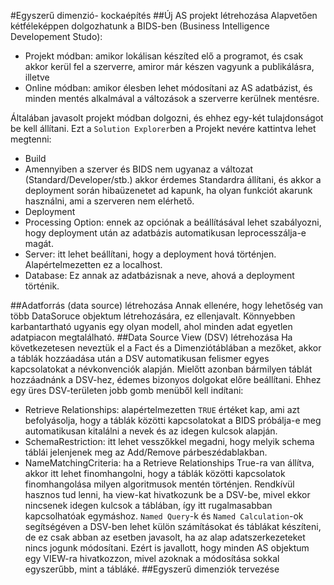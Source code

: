 #Egyszerű dimenzió- kockaépítés
##Új AS projekt létrehozása
Alapvetően kétféleképpen dolgozhatunk a BIDS-ben (Business Intelligence Developement Studo):
* Projekt módban: amikor lokálisan készíted elő a programot, és csak akkor kerül fel a szerverre, amiror már készen vagyunk a publikálásra, illetve
* Online módban: amikor élesben lehet módosítani az AS adatbázist, és minden mentés alkalmával a változások a szerverre kerülnek mentésre.

Általában javasolt projekt módban dolgozni, és ehhez egy-két tulajdonságot be kell állítani. Ezt a `Solution Explorer`ben a Projekt nevére kattintva lehet megtenni:
* Build
 *  Amennyiben a szerver és BIDS nem ugyanaz a változat (Standard/Developer/stb.) akkor érdemes Standardra állítani, és akkor a deployment során hibaüzenetet ad kapunk, ha olyan funkciót akarunk használni, ami a szerveren nem elérhető.
* Deployment
 * Processing Option: ennek az opciónak a beállításával lehet szabályozni, hogy deployment után az adatbázis automatikusan leprocesszálja-e magát.
 * Server: itt lehet beállítani, hogy a deployment hová történjen. Alapértelmezetten ez a localhost.
 * Database: Ez annak az adatbázisnak a neve, ahová a deployment történik.

##Adatforrás (data source) létrehozása
Annak ellenére, hogy lehetőség van több DataSoruce objektum létrehozására, ez ellenjavalt. Könnyebben karbantartható ugyanis egy olyan modell, ahol minden adat egyetlen adatpiacon megtalálható.
##Data Source View (DSV) létrehozása
Ha következetesen neveztük el a Fact és a Dimenziótáblában a mezőket, akkor a táblák hozzáadása után a DSV automatikusan felismer egyes kapcsolatokat a névkonvenciók alapján. Mielőtt azonban bármilyen táblát hozzáadnánk a DSV-hez, édemes bizonyos dolgokat előre beállítani. Ehhez egy üres DSV-területen jobb gomb menüből kell indítani:
* Retrieve Relationships: alapértelmezetten `TRUE` értéket kap, ami azt befolyásolja, hogy a táblák közötti kapcsolatokat a BIDS próbálja-e meg automatikusan kitalálni a nevek és az idegen kulcsok alapján.
* SchemaRestriction: itt lehet vesszőkkel megadni, hogy melyik schema táblái jelenjenek meg az Add/Remove párbeszédablakban.
* NameMatchingCriteria: ha a Retrieve Relationships True-ra van állítva, akkor itt lehet finomhangolni, hogy a táblák közötti kapcsolatok finomhangolása milyen algoritmusok mentén történjen.
Rendkívül hasznos tud lenni, ha view-kat hivatkozunk be a DSV-be, mivel ekkor nincsenek idegen kulcsok a táblában, így itt rugalmasabban kapcsolhatóak egymáshoz.
`Named Query`-k és `Named Calculation`-ok segítségéven a DSV-ben lehet külön számításokat és táblákat készíteni, de ez csak abban az esetben javasolt, ha az alap adatszerkezeteket nincs jogunk módosítani. Ezért is javallott, hogy minden AS objektum egy VIEW-ra hivatkozzon, mivel azoknak a módosítása sokkal egyszerűbb, mint a tábláké. 
##Egyszerű dimenziók tervezése
